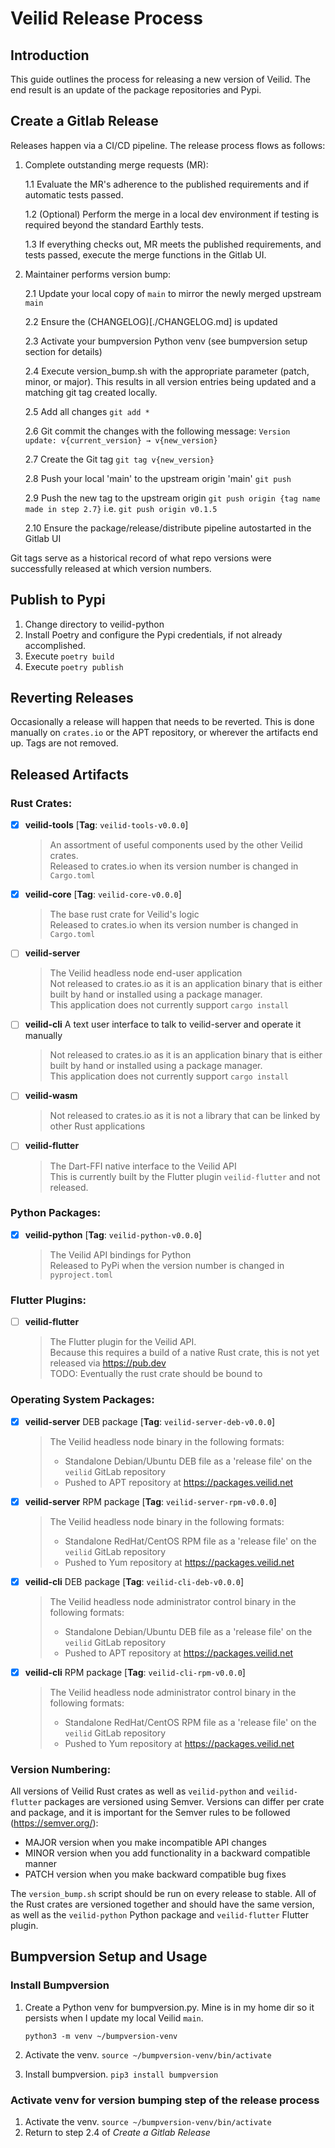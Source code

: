 # Veilid Release Process

## Introduction

This guide outlines the process for releasing a new version of Veilid. The end result is an update of the package repositories and Pypi.

## Create a Gitlab Release

Releases happen via a CI/CD pipeline. The release process flows as follows:

1. Complete outstanding merge requests (MR):
    
    1.1 Evaluate the MR's adherence to the published requirements and if automatic tests passed.
    
    1.2 (Optional) Perform the merge in a local dev environment if testing is required beyond the standard Earthly tests.
    
    1.3 If everything checks out, MR meets the published requirements, and tests passed, execute the merge functions in the Gitlab UI.

2. Maintainer performs version bump:
    
    2.1 Update your local copy of `main` to mirror the newly merged upstream `main`

    2.2 Ensure the (CHANGELOG)[./CHANGELOG.md] is updated
    
    2.3 Activate your bumpversion Python venv (see bumpversion setup section for details)

    2.4 Execute version_bump.sh with the appropriate parameter (patch, minor, or major). This results in all version entries being updated and a matching git tag created locally.

    2.5 Add all changes `git add *`

    2.6 Git commit the changes with the following message: `Version update: v{current_version} → v{new_version}`

    2.7 Create the Git tag `git tag v{new_version}`
    
    2.8 Push your local 'main' to the upstream origin 'main' `git push`
    
    2.9 Push the new tag to the upstream origin `git push origin {tag name made in step 2.7}` i.e. `git push origin v0.1.5`
    
    2.10 Ensure the package/release/distribute pipeline autostarted in the Gitlab UI

Git tags serve as a historical record of what repo versions were successfully released at which version numbers.

## Publish to Pypi

1. Change directory to veilid-python
2. Install Poetry and configure the Pypi credentials, if not already accomplished.
3. Execute `poetry build`
4. Execute `poetry publish`

## Reverting Releases

Occasionally a release will happen that needs to be reverted. This is done manually on `crates.io` or the APT repository, or wherever the artifacts end up. Tags are not removed.

## Released Artifacts

### Rust Crates:
- [x] __veilid-tools__ [**Tag**: `veilid-tools-v0.0.0`]
  > An assortment of useful components used by the other Veilid crates.  
  > Released to crates.io when its version number is changed in `Cargo.toml`
- [x] __veilid-core__  [**Tag**: `veilid-core-v0.0.0`]
  > The base rust crate for Veilid's logic  
  > Released to crates.io when its version number is changed in `Cargo.toml`
- [ ] __veilid-server__ 
  > The Veilid headless node end-user application  
  > Not released to crates.io as it is an application binary that is either built by hand or installed using a package manager.  
  > This application does not currently support `cargo install`
- [ ] __veilid-cli__ A text user interface to talk to veilid-server and operate it manually
  > Not released to crates.io as it is an application binary that is either built by hand or installed using a package manager.  
  > This application does not currently support `cargo install`
- [ ] __veilid-wasm__
  > Not released to crates.io as it is not a library that can be linked by other Rust applications
- [ ] __veilid-flutter__ 
  > The Dart-FFI native interface to the Veilid API  
  > This is currently built by the Flutter plugin `veilid-flutter` and not released.

### Python Packages:
- [x] __veilid-python__ [**Tag**: `veilid-python-v0.0.0`] 
  > The Veilid API bindings for Python  
  > Released to PyPi when the version number is changed in `pyproject.toml`
  
### Flutter Plugins:
- [ ] __veilid-flutter__ 
  > The Flutter plugin for the Veilid API.  
  > Because this requires a build of a native Rust crate, this is not yet released via https://pub.dev  
  > TODO: Eventually the rust crate should be bound to 

### Operating System Packages:
- [x] __veilid-server__ DEB package [**Tag**: `veilid-server-deb-v0.0.0`] 
  > The Veilid headless node binary in the following formats:  
  >  * Standalone Debian/Ubuntu DEB file as a 'release file' on the `veilid` GitLab repository
  >  * Pushed to APT repository at https://packages.veilid.net
- [x] __veilid-server__ RPM package [**Tag**: `veilid-server-rpm-v0.0.0`] 
  > The Veilid headless node binary in the following formats:  
  >  * Standalone RedHat/CentOS RPM file as a 'release file' on the `veilid` GitLab repository
  >  * Pushed to Yum repository at https://packages.veilid.net
- [x] __veilid-cli__ DEB package [**Tag**: `veilid-cli-deb-v0.0.0`] 
  > The Veilid headless node administrator control binary in the following formats:  
  >  * Standalone Debian/Ubuntu DEB file as a 'release file' on the `veilid` GitLab repository
  >  * Pushed to APT repository at https://packages.veilid.net
- [x] __veilid-cli__ RPM package [**Tag**: `veilid-cli-rpm-v0.0.0`] 
  > The Veilid headless node administrator control binary in the following formats:  
  >  * Standalone RedHat/CentOS RPM file as a 'release file' on the `veilid` GitLab repository
  >  * Pushed to Yum repository at https://packages.veilid.net

### Version Numbering:

All versions of Veilid Rust crates as well as `veilid-python` and `veilid-flutter` packages are versioned using Semver. Versions can differ per crate and package, and it is important for the Semver rules to be followed (https://semver.org/):

* MAJOR version when you make incompatible API changes
* MINOR version when you add functionality in a backward compatible manner
* PATCH version when you make backward compatible bug fixes

The `version_bump.sh` script should be run on every release to stable. All of the Rust crates are versioned together and should have the same version, as well as the `veilid-python` Python package and `veilid-flutter` Flutter plugin.

## Bumpversion Setup and Usage
### Install Bumpversion
1. Create a Python venv for bumpversion.py. Mine is in my home dir so it persists when I update my local Veilid `main`.

    `python3 -m venv ~/bumpversion-venv`
2. Activate the venv. `source ~/bumpversion-venv/bin/activate`
3. Install bumpversion. `pip3 install bumpversion`

### Activate venv for version bumping step of the release process
1. Activate the venv. `source ~/bumpversion-venv/bin/activate`
2. Return to step 2.4 of _Create a Gitlab Release_